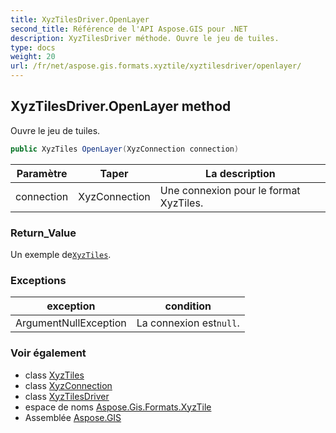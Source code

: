 ```yaml
---
title: XyzTilesDriver.OpenLayer
second_title: Référence de l'API Aspose.GIS pour .NET
description: XyzTilesDriver méthode. Ouvre le jeu de tuiles.
type: docs
weight: 20
url: /fr/net/aspose.gis.formats.xyztile/xyztilesdriver/openlayer/
---
```

## XyzTilesDriver.OpenLayer method

Ouvre le jeu de tuiles.

```csharp
public XyzTiles OpenLayer(XyzConnection connection)
```

| Paramètre | Taper | La description |
| --- | --- | --- |
| connection | XyzConnection | Une connexion pour le format XyzTiles. |

### Return_Value

Un exemple de[`XyzTiles`](../../xyztiles/).

### Exceptions

| exception | condition |
| --- | --- |
| ArgumentNullException | La connexion est`null`. |

### Voir également

* class [XyzTiles](../../xyztiles/)
* class [XyzConnection](../../xyzconnection/)
* class [XyzTilesDriver](../)
* espace de noms [Aspose.Gis.Formats.XyzTile](../../xyztilesdriver/)
* Assemblée [Aspose.GIS](../../../)



